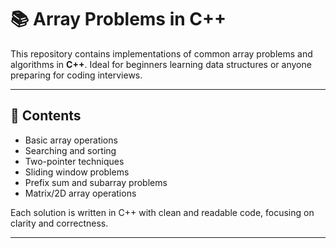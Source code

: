 # 📚 Array Problems in C++

This repository contains implementations of common array problems and algorithms in **C++**. Ideal for beginners learning data structures or anyone preparing for coding interviews.

---

## 🔧 Contents

- Basic array operations
- Searching and sorting
- Two-pointer techniques
- Sliding window problems
- Prefix sum and subarray problems
- Matrix/2D array operations

Each solution is written in C++ with clean and readable code, focusing on clarity and correctness.

---

